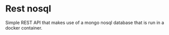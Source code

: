# Rest nosql

Simple REST API that makes use of a mongo nosql database that is run in a docker container.
